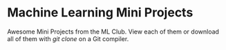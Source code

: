 # Machine Learning Mini Projects
Awesome Mini Projects from the ML Club. View each of them or download all of them with <i> git clone</i> on a Git compiler.
